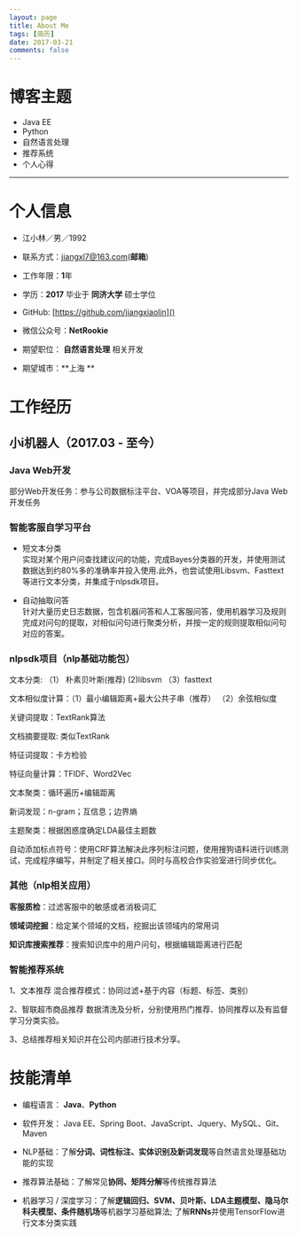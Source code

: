 ```yaml
---
layout: page
title: About Me
tags: [简历]
date: 2017-03-21
comments: false
---
```


# 博客主题

* Java EE  
* Python  
* 自然语言处理  
* 推荐系统
* 个人心得

---

# 个人信息 

* 江小林／男／1992  

* 联系方式：jiangxl7@163.com(**邮箱**)

* 工作年限：**1**年  

* 学历：**2017** 毕业于 **同济大学** 硕士学位  

* GitHub:   [https://github.com/jiangxiaolin]()

* 微信公众号：**NetRookie**

* 期望职位： **自然语言处理** 相关开发

* 期望城市：**上海 **



# 工作经历

## 小i机器人（2017.03 - 至今） 

###  Java Web开发
部分Web开发任务：参与公司数据标注平台、VOA等项目，并完成部分Java Web开发任务 

###  智能客服自学习平台 

* 短文本分类  
	实现对某个用户问查找建议问的功能，完成Bayes分类器的开发，并使用测试数据达到约80%多的准确率并投入使用.此外，也尝试使用Libsvm、Fasttext等进行文本分类，并集成于nlpsdk项目。
 
* 自动抽取问答  
	针对大量历史日志数据，包含机器问答和人工客服问答，使用机器学习及规则完成对问句的提取，对相似问句进行聚类分析，并按一定的规则提取相似问句对应的答案。
 


###  **nlpsdk项目（nlp基础功能包）**  
文本分类: （1） 朴素贝叶斯(推荐)  (2)libsvm  （3）fasttext 
 文本相似度计算：（1）最小编辑距离+最大公共子串（推荐） （2）余弦相似度  
关键词提取：TextRank算法  
文档摘要提取: 类似TextRank  
特征词提取：卡方检验  
特征向量计算：TFIDF、Word2Vec  
文本聚类：循环遍历+编辑距离  

新词发现：n-gram；互信息；边界熵 

主题聚类：根据困惑度确定LDA最佳主题数

自动添加标点符号：使用CRF算法解决此序列标注问题，使用搜狗语料进行训练测试，完成程序编写，并制定了相关接口。同时与高校合作实验室进行同步优化。 


### **其他（nlp相关应用）**   
 
**客服质检**：过滤客服中的敏感或者消极词汇 
 
**领域词挖掘**：给定某个领域的文档，挖掘出该领域内的常用词  

**知识库搜索推荐**：搜索知识库中的用户问句，根据编辑距离进行匹配  

### 智能推荐系统

1、文本推荐   混合推荐模式：协同过滤+基于内容（标题、标签、类别）

2、智联超市商品推荐  数据清洗及分析，分别使用热门推荐、协同推荐以及有监督学习分类实验。

3、总结推荐相关知识并在公司内部进行技术分享。



# 技能清单  

* 编程语言： **Java**、**Python**

* 软件开发： Java EE、Spring Boot、JavaScript、Jquery、MySQL、Git、Maven

* NLP基础：了解**分词、词性标注、实体识别及新词发现**等自然语言处理基础功能的实现

* 推荐算法基础：了解常见**协同、矩阵分解**等传统推荐算法

* 机器学习 / 深度学习：了解**逻辑回归、SVM、贝叶斯、LDA主题模型、隐马尔科夫模型、条件随机场**等机器学习基础算法; 了解**RNNs**并使用TensorFlow进行文本分类实践




